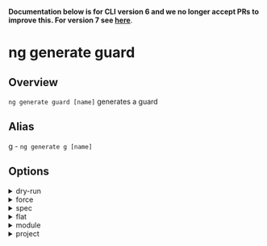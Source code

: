 **Documentation below is for CLI version 6 and we no longer accept PRs to improve this. For version 7 see [here](https://angular.io/cli/generate)**.

# ng generate guard

## Overview
`ng generate guard [name]` generates a guard

## Alias
g - `ng generate g [name]`

## Options
<details>
  <summary>dry-run</summary>
  <p>
    <code>--dry-run</code> (alias: <code>-d</code>)
  </p>
  <p>
    Run through without making any changes.
  </p>
</details>
<details>
  <summary>force</summary>
  <p>
    <code>--force</code> (alias: <code>-f</code>)
  </p>
  <p>
    Forces overwriting of files.
  </p>
</details>
<details>
  <summary>spec</summary>
  <p>
    <code>--spec</code>
  </p>
  <p>
    Specifies if a spec file is generated.
  </p>
</details>
<details>
  <summary>flat</summary>
  <p>
    <code>--flat</code>
  </p>
  <p>
    Flag to indicate if a dir is created.
  </p>
</details>
<details>
  <summary>module</summary>
  <p>
    <code>--module</code> (alias: <code>-m</code>)
  </p>
  <p>
    Allows specification of the declaring module.
  </p>
</details>
<details>
  <summary>project</summary>
  <p>
    <code>--project</code>
  </p>
  <p>
    The name of the project.
  </p>
</details>
